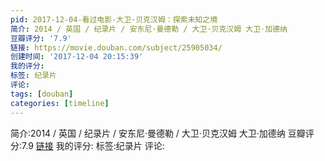 ```yaml
---
pid: 2017-12-04-看过电影-大卫·贝克汉姆：探索未知之境
简介: 2014 / 英国 / 纪录片 / 安东尼·曼德勒 / 大卫·贝克汉姆 大卫·加德纳
豆瓣评分: '7.9'
链接: https://movie.douban.com/subject/25905034/
创建时间: '2017-12-04 20:15:39'
我的评分:
标签: 纪录片
评论:
tags: [douban]
categories: [timeline]
---
```

简介:2014 / 英国 / 纪录片 / 安东尼·曼德勒 / 大卫·贝克汉姆 大卫·加德纳
豆瓣评分:7.9
[链接](https://movie.douban.com/subject/25905034/)
我的评分:
标签:纪录片
评论:
